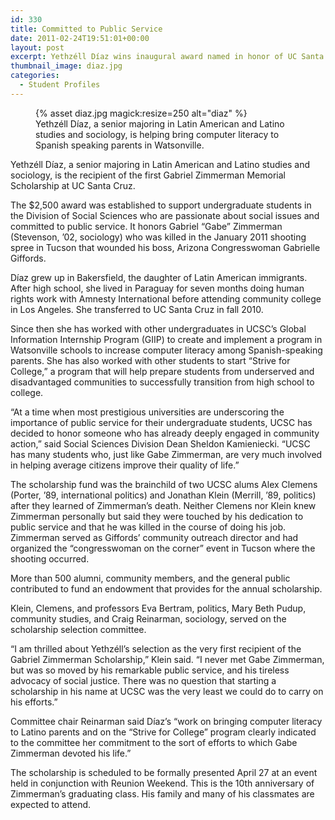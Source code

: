 ```yaml
---
id: 330
title: Committed to Public Service
date: 2011-02-24T19:51:01+00:00
layout: post
excerpt: Yethzéll Díaz wins inaugural award named in honor of UC Santa Cruz alumnus, slain congressional aide
thumbnail_image: diaz.jpg
categories:
  - Student Profiles
---
```

<figure class="inline-image right">
{% asset diaz.jpg magick:resize=250 alt="diaz" %}<figcaption>Yethzéll Díaz, a senior majoring in Latin American and Latino studies and sociology, is helping bring computer literacy to Spanish speaking parents in Watsonville.</figcaption></figure>

Yethzéll Díaz, a senior majoring in Latin American and Latino studies and sociology, is the recipient of the first Gabriel Zimmerman Memorial Scholarship at UC Santa Cruz.

The $2,500 award was established to support undergraduate students in the Division of Social Sciences who are passionate about social issues and committed to public service. It honors Gabriel “Gabe” Zimmerman (Stevenson, &#8217;02, sociology) who was killed in the January 2011 shooting spree in Tucson that wounded his boss, Arizona Congresswoman Gabrielle Giffords.

Díaz grew up in Bakersfield, the daughter of Latin American immigrants. After high school, she lived in Paraguay for seven months doing human rights work with Amnesty International before attending community college in Los Angeles. She transferred to UC Santa Cruz in fall 2010.

Since then she has worked with other undergraduates in UCSC&#8217;s Global Information Internship Program (GIIP) to create and implement a program in Watsonville schools to increase computer literacy among Spanish-speaking parents. She has also worked with other students to start “Strive for College,” a program that will help prepare students from underserved and disadvantaged communities to successfully transition from high school to college.

&#8220;At a time when most prestigious universities are underscoring the importance of public service for their undergraduate students, UCSC has decided to honor someone who has already deeply engaged in community action,&#8221; said Social Sciences Division Dean Sheldon Kamieniecki. &#8220;UCSC has many students who, just like Gabe Zimmerman, are very much involved in helping average citizens improve their quality of life.&#8221;

The scholarship fund was the brainchild of two UCSC alums Alex Clemens (Porter, &#8217;89, international politics) and Jonathan Klein (Merrill, &#8217;89, politics) after they learned of Zimmerman&#8217;s death. Neither Clemens nor Klein knew Zimmerman personally but said they were touched by his dedication to public service and that he was killed in the course of doing his job. Zimmerman served as Giffords&#8217; community outreach director and had organized the &#8220;congresswoman on the corner&#8221; event in Tucson where the shooting occurred.

More than 500 alumni, community members, and the general public contributed to fund an endowment that provides for the annual scholarship.

Klein, Clemens, and professors Eva Bertram, politics, Mary Beth Pudup, community studies, and Craig Reinarman, sociology, served on the scholarship selection committee.

&#8220;I am thrilled about Yethzéll&#8217;s selection as the very first recipient of the Gabriel Zimmerman Scholarship,&#8221; Klein said. &#8220;I never met Gabe Zimmerman, but was so moved by his remarkable public service, and his tireless advocacy of social justice. There was no question that starting a scholarship in his name at UCSC was the very least we could do to carry on his efforts.&#8221;

Committee chair Reinarman said Díaz&#8217;s “work on bringing computer literacy to Latino parents and on the &#8220;Strive for College&#8221; program clearly indicated to the committee her commitment to the sort of efforts to which Gabe Zimmerman devoted his life.&#8221;

The scholarship is scheduled to be formally presented April 27 at an event held in conjunction with Reunion Weekend. This is the 10th anniversary of Zimmerman&#8217;s graduating class. His family and many of his classmates are expected to attend.
